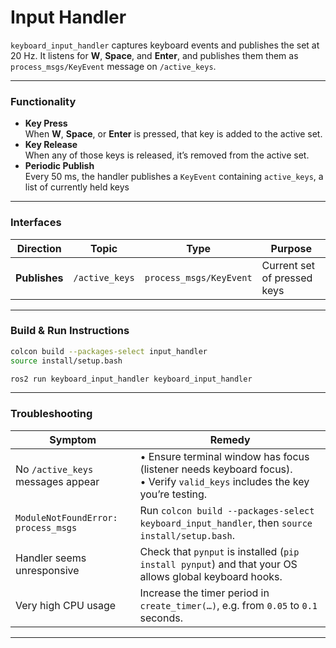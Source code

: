 # **Input Handler**

`keyboard_input_handler` captures keyboard events and publishes the set at 20 Hz.
It listens for **W**, **Space**, and **Enter**, and publishes them them as `process_msgs/KeyEvent` message on `/active_keys`.

---

### Functionality

- **Key Press**  
  When **W**, **Space**, or **Enter** is pressed, that key is added to the active set.
- **Key Release**  
  When any of those keys is released, it’s removed from the active set.
- **Periodic Publish**  
  Every 50 ms, the handler publishes a `KeyEvent` containing `active_keys`, a list of currently held keys  

---

### Interfaces

| Direction      | Topic           | Type                     | Purpose                     |
|----------------|-----------------|--------------------------|-----------------------------|
| **Publishes**  | `/active_keys`  | `process_msgs/KeyEvent`  | Current set of pressed keys |


---

### Build & Run Instructions

```bash
colcon build --packages-select input_handler
source install/setup.bash
```

```bash
ros2 run keyboard_input_handler keyboard_input_handler
```

---

### Troubleshooting

| Symptom                             | Remedy                                                                                 |
|-------------------------------------|----------------------------------------------------------------------------------------|
| No `/active_keys` messages appear   | • Ensure terminal window has focus (listener needs keyboard focus).<br>• Verify `valid_keys` includes the key you’re testing. |
| `ModuleNotFoundError: process_msgs` | Run `colcon build --packages-select keyboard_input_handler`, then `source install/setup.bash`. |
| Handler seems unresponsive          | Check that `pynput` is installed (`pip install pynput`) and that your OS allows global keyboard hooks. |
| Very high CPU usage                 | Increase the timer period in `create_timer(…)`, e.g. from `0.05` to `0.1` seconds.      |

---
